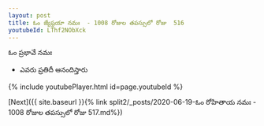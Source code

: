```yaml
---
layout: post
title: ఓం జ్యేష్ఠయా నమః  - 1008 రోజుల తపస్సులో రోజు  516
youtubeId: LThf2NObXck
---
```

 
 
 ఓం ప్రభావే నమః  
 
 -  ఎవరు ప్రతిదీ ఆనందిస్తారు 
 
  
 
  
 
 
 
 
 
 


{% include youtubePlayer.html id=page.youtubeId %}
 
[Next]({{ site.baseurl }}{% link  split2/_posts/2020-06-19-ఓం రోహితాయ నమః  - 1008 రోజుల తపస్సులో రోజు  517.md%})
 
